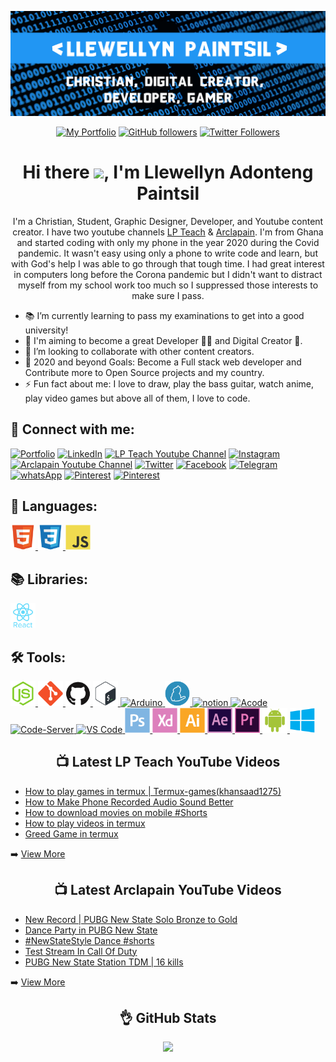 <!-- Banner -->
<p align="center">
<img src="./images/banner.png">
</p>

<div align="center">

<!-- Intro Cards -->
<p>
<a href="https://bit.ly/Llewellyn-portfolio-v1" target="_blank">
<img alt="My Portfolio" src="https://img.shields.io/website?down_color=red&down_message=DOWN&label=My%20Portfolio&logo=opera&logoColor=2196f3&style=for-the-badge&up_color=2196f3&up_message=UP&url=https%3A%2F%2Fllewellyn500.github.io/portfolio/"></a> <a href="https://github.com/Llewellyn500" target="_blank"><img alt="GitHub followers" src="https://img.shields.io/github/followers/Llewellyn500?color=white&logo=github&style=for-the-badge"></a> <a href="https://twitter.com/LlewellynAdont1?s=09" target="_blank">
<img alt="Twitter Followers" src="https://img.shields.io/twitter/follow/LlewellynAdont1?color=%231DA1F2&label=Follow%20me&logo=Twitter&style=for-the-badge"></a> 
</p>

<!-- Heading -->
<h1> 
Hi there <img  height="40px" src="https://camo.githubusercontent.com/c5763e7c322079fa5e6256670a7ba475d7d41b94afc2d033ef72a9b98a62ef80/68747470733a2f2f6d656469612e74656e6f722e636f6d2f696d616765732f62363137633336663964623237366433313436653937346238666636346634632f74656e6f722e676966" />, I'm Llewellyn Adonteng Paintsil 
</h1>

<!-- Body -->
<p>
I'm a Christian, Student, Graphic Designer, Developer, and Youtube content creator. I have two youtube channels <a href="http://www.youtube.com/c/LPTeach" target="_blank">LP Teach</a> & <a href="https://www.youtube.com/channel/UCcXLspJdUMq5E8-jU0CXuNA" target="_blank">Arclapain</a>. I'm from Ghana and started coding with only my phone in the year 2020 during the Covid pandemic. It wasn't easy using only a phone to write code and learn, but with God's help I was able to go through that tough time. I had great interest in computers long before the Corona pandemic but I didn't want to distract myself from my school work too much so I suppressed those interests to make sure I pass.
</p>
</div>

<p>
<ul>
<li>📚 I’m currently learning to pass my examinations to get into a good university!</li>
<li>🌱 I'm aiming to become a great Developer 👨‍💻 and Digital Creator 🎥.</li>
<li>👯 I’m looking to collaborate with other content creators.</li>
<li>🥅 2020 and beyond Goals: Become a Full stack web developer and Contribute more to Open Source projects and my country.</li>
<li>⚡ Fun fact about me: I love to draw, play the bass guitar, watch anime, play video games but above all of them, I love to code.</li>
</ul>
</p>

<!-- Social Media Links -->
<h2>📱 Connect with me:</h2>
<p>
<a href="https://bit.ly/Llewellyn-portfolio-v1" target="_blank"><img alt="Portfolio" src="https://img.shields.io/badge/-Portfolio-2196f3?style=for-the-badge&logo=opera&logoColor=fff"/></a>
<a href="https://www.linkedin.com/in/llewellynpaintsil" target="_blank"><img alt="LinkedIn" src="https://img.shields.io/badge/-LinkedIn-0A66C2?style=for-the-badge&logo=linkedin&logoColor=fff"/></a>
<a href="http://www.youtube.com/c/LPTeach" target="_blank"><img alt="LP Teach Youtube Channel" src="https://img.shields.io/badge/-LP Teach-FF0000?style=for-the-badge&logo=youtube&logoColor=fff"/></a>
<a href="https://www.instagram.com/llewellynpaintsil/" target="_blank"><img alt="Instagram" src="https://img.shields.io/badge/-Instagram-E4405F?style=for-the-badge&logo=instagram&logoColor=fff"/></a>
<a href="https://www.youtube.com/channel/UCcXLspJdUMq5E8-jU0CXuNA" target="_blank"><img alt="Arclapain Youtube Channel" src="https://img.shields.io/badge/-Arclapain-FF0000?style=for-the-badge&logo=youtube&logoColor=fff"/></a>
<a href="https://twitter.com/LlewellynAdont1?s=09" target="_blank"><img alt="Twitter" src="https://img.shields.io/badge/-Twitter-1DA1F2?style=for-the-badge&logo=twitter&logoColor=fff"/></a>
<a href="https://www.facebook.com/llewellyn.paintsil.75" target="_blank"><img alt="Facebook" src="https://img.shields.io/badge/-Facebook-1877F2?style=for-the-badge&logo=facebook&logoColor=fff"/></a>
<a href="https://t.me/lpteach" target="_blank"><img alt="Telegram" src="https://img.shields.io/badge/-Telegram-26A5E4?style=for-the-badge&logo=telegram&logoColor=fff"/></a>
<a href="https://wa.me/message/BYMED3AFY4MIG1" target="_blank"><img alt="whatsApp" src="https://img.shields.io/badge/-Whatsapp-25D366?style=for-the-badge&logo=whatsapp&logoColor=fff"/></a>
<a href="https://www.pinterest.com/llewellynpaintsil/" target="_blank"><img alt="Pinterest" src="https://img.shields.io/badge/-Pinterest-BD081C?style=for-the-badge&logo=pinterest&logoColor=fff"/></a>
<a href="https://www.twitch.tv/arclapain" target="_blank"><img alt="Pinterest" src="https://img.shields.io/badge/-Twitch-9146FF?style=for-the-badge&logo=twitch&logoColor=fff"/></a>
</p>

<h2>💬 Languages:</h2>
<p>
<a href="https://en.wikipedia.org/wiki/HTML5" target="_blank">
<img alt="HTML5" width="40px" height="40px" src="https://raw.githubusercontent.com/devicons/devicon/7a4ca8aa871d6dca81691e018d31eed89cb70a76/icons/html5/html5-original.svg" />
</a>
<a href="https://en.wikipedia.org/wiki/CSS" target="_blank">
<img alt="CSS3" width="40px" height="40px" src="https://raw.githubusercontent.com/devicons/devicon/7a4ca8aa871d6dca81691e018d31eed89cb70a76/icons/css3/css3-original.svg" />
</a>
<a href="https://developer.mozilla.org/en-US/docs/Web/JavaScript" target="_blank">
<img alt="CSS3" width="40px" height="40px" src="https://raw.githubusercontent.com/devicons/devicon/7a4ca8aa871d6dca81691e018d31eed89cb70a76/icons/javascript/javascript-original.svg" />
</a>
</p>

<h2>📚 Libraries:</h2>
<p>
<a href="https://reactjs.org/" target="_blank">
<img alt="React.js" width="40px" height="40px" src="https://raw.githubusercontent.com/devicons/devicon/7a4ca8aa871d6dca81691e018d31eed89cb70a76/icons/react/react-original-wordmark.svg"/>
</a>
</p>

<h2>🛠 Tools:</h2>
<p>
<a href="https://nodejs.org/" target="_blank">
<img alt="Node.js" width="40px" height="40px" src="https://raw.githubusercontent.com/devicons/devicon/7a4ca8aa871d6dca81691e018d31eed89cb70a76/icons/nodejs/nodejs-original.svg" />
</a>
<a href="https://git-scm.com/" target="_blank">
<img alt="Git" width="40px" height="40px" src="https://raw.githubusercontent.com/devicons/devicon/7a4ca8aa871d6dca81691e018d31eed89cb70a76/icons/git/git-original.svg" />
</a>
<a href="https://github.com/" target="_blank">
<img alt="GitHub" width="40px" height="40px" src="https://raw.githubusercontent.com/devicons/devicon/7a4ca8aa871d6dca81691e018d31eed89cb70a76/icons/github/github-original.svg" />
</a>
<a href="https://www.gnu.org/software/bash/" target="_blank">
<img alt="Bash" width="40px" height="40px" src="https://raw.githubusercontent.com/devicons/devicon/7a4ca8aa871d6dca81691e018d31eed89cb70a76/icons/bash/bash-original.svg" />
</a>
<a href="https://www.arduino.cc/" target="_blank">
<img alt="Arduino" width="50px" height="40px" src="https://cdn.freebiesupply.com/logos/thumbs/2x/arduino-logo.png" />
</a>
<a href="https://yarnpkg.com/" target="_blank">
<img alt="Yarn" width="40px" height="40px" src="https://raw.githubusercontent.com/devicons/devicon/7a4ca8aa871d6dca81691e018d31eed89cb70a76/icons/yarn/yarn-original.svg" />
</a>
<a href="https://www.notion.so/" target="_blank">
<img alt="notion" width="40px" height="40px" src="https://upload.wikimedia.org/wikipedia/commons/4/45/Notion_app_logo.png" />
</a>
<a href="https://acode.foxdebug.com/" target="_blank">
<img alt="Acode" width="40px" height="40px" src="https://download.cnet.com/a/img/catalog/2020/04/22/6a7a554a-9c2c-4e76-93c4-ce7c5e5997b9/imgingest-8909915181455230082.png" />
</a>
<a href="https://github.com/cdr/code-server" target="_blank">
<img alt="Code-Server" width="40px" height="40px" src="https://github.com/cdr/code-server/blob/main/src/browser/media/pwa-icon.png?raw=true" />
</a>
<a href="https://code.visualstudio.com/" target="_blank">
<img alt="VS Code" width="40px" height="40px" src="https://upload.wikimedia.org/wikipedia/commons/thumb/9/9a/Visual_Studio_Code_1.35_icon.svg/1200px-Visual_Studio_Code_1.35_icon.svg.png" />
</a>
<a href="https://www.adobe.com/products/photoshop.html" target="_blank">
<img alt="Photoshop" width="40px" height="40px" src="https://raw.githubusercontent.com/devicons/devicon/7a4ca8aa871d6dca81691e018d31eed89cb70a76/icons/photoshop/photoshop-plain.svg" />
</a>
<a href="https://www.adobe.com/products/xd.html" target="_blank">
<img alt="XD" width="40px" height="40px" src="https://raw.githubusercontent.com/devicons/devicon/7a4ca8aa871d6dca81691e018d31eed89cb70a76/icons/xd/xd-plain.svg" />
</a>
<a href="https://www.adobe.com/products/illustrator.html" target="_blank">
<img alt="Illustrator" width="40px" height="40px" src="https://raw.githubusercontent.com/devicons/devicon/7a4ca8aa871d6dca81691e018d31eed89cb70a76/icons/illustrator/illustrator-plain.svg" />
</a>
<a href="https://www.adobe.com/products/aftereffects.html" target="_blank">
<img alt="After Effects" width="40px" height="40px" src="https://raw.githubusercontent.com/devicons/devicon/7a4ca8aa871d6dca81691e018d31eed89cb70a76/icons/aftereffects/aftereffects-original.svg" />
</a>
<a href="https://www.adobe.com/products/premiere.html" target="_blank">
<img alt="Premiere Pro" width="40px" height="40px" src="https://raw.githubusercontent.com/devicons/devicon/7a4ca8aa871d6dca81691e018d31eed89cb70a76/icons/premierepro/premierepro-original.svg" />
</a>
<a href="https://www.android.com/" target="_blank">
<img alt="Android" width="40px" height="40px" src="https://raw.githubusercontent.com/devicons/devicon/7a4ca8aa871d6dca81691e018d31eed89cb70a76/icons/android/android-original.svg" />
</a>
<a href="https://www.microsoft.com/en-us/windows" target="_blank">
<img alt="Windows" width="40px" height="40px" src="https://raw.githubusercontent.com/devicons/devicon/7a4ca8aa871d6dca81691e018d31eed89cb70a76/icons/windows8/windows8-original.svg" />
</a>
</p>

<h2 align="center"> 📺 Latest LP Teach YouTube Videos </h2>

<!-- LP-TEACH-YOUTUBE:START -->
- [How to play games in termux | Termux-games&lpar;khansaad1275&rpar;](https://www.youtube.com/watch?v=4-FaBmjYnSA)
- [How to Make Phone Recorded Audio Sound Better](https://www.youtube.com/watch?v=yjg2QOCkQbo)
- [How to download movies on mobile #Shorts](https://www.youtube.com/watch?v=4srsO1e0Vck)
- [How to play videos in termux](https://www.youtube.com/watch?v=H3dJkbifflQ)
- [Greed Game in termux](https://www.youtube.com/watch?v=CPfYDHdnstM)
<!-- LP-TEACH-YOUTUBE:END -->

➡️ <a href="https://www.youtube.com/c/lpteach">View More</a>

<h2 align="center"> 📺 Latest Arclapain YouTube Videos </h2>

<!-- ARCLAPAIN-YOUTUBE:START -->
- [New Record | PUBG New State Solo Bronze to Gold](https://www.youtube.com/watch?v=nC-_r1nq78M)
- [Dance Party in PUBG New State](https://www.youtube.com/watch?v=1ukGngIVFh0)
- [#NewStateStyle Dance #shorts](https://www.youtube.com/watch?v=lhPtY65fzPM)
- [Test Stream In Call Of Duty](https://www.youtube.com/watch?v=8ttXemmBdWU)
- [PUBG New State Station TDM | 16 kills](https://www.youtube.com/watch?v=Q-X-M-LtJtQ)
<!-- ARCLAPAIN-YOUTUBE:END -->

➡️ <a href="https://www.youtube.com/channel/UCcXLspJdUMq5E8-jU0CXuNA">View More </a> 

<h2 align="center"> 👌 GitHub Stats </h2>
<p align="center">
<img src="https://github-readme-stats-rho-rouge.vercel.app/api?username=Llewellyn500&show_icons=true&hide_border=true&theme=algolia" />
</p>
